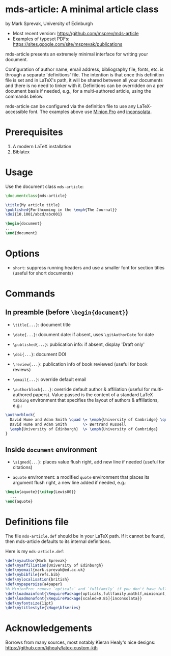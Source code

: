 # mds-article: A minimal article class

by Mark Sprevak, University of Edinburgh  

* Most recent version: <https://github.com/msprev/mds-article>
* Examples of typeset PDFs: <https://sites.google.com/site/msprevak/publications>  

mds-article presents an extremely minimal interface for writing your document.

Configuration of author name, email address, bibliography file, fonts, etc. is through a separate 'definitions' file. The intention is that once this definition file is set and in LaTeX's path, it will be shared between all your documents and there is no need to tinker with it. Definitions can be overridden on a per document basis if needed, e.g., for a multi-authored article, using the commands below.

mds-article can be configured via the definition file to use any LaTeX-accessible font. The examples above use [Minion Pro](<http://goo.gl/lQqMy>) and [inconsolata](<http://www.ctan.org/tex-archive/fonts/inconsolata/>).


# Prerequisites

1. A modern LaTeX installation
2. Biblatex


# Usage

Use the document class `mds-article`:

```latex
\documentclass{mds-article}

\title{My article title}
\published{Forthcoming in the \emph{The Journal}}
\doi{10.1001/abcd/abc001}

\begin{document}
...
\end{document}
```

# Options

* `short`: suppress running headers and use a smaller font for section titles (useful for short documents)


# Commands

## In preamble (before `\begin{document}`)

* `\title{...}`: document title

* `\date{...}`: document date: if absent, uses `\gitAuthorDate` for date

* `\published{...}`: publication info: if absent, display 'Draft only'

* `\doi{...}`: document DOI

* `\review{...}`: publication info of book reviewed (useful for book reviews)

* `\email{...}`: override default email

* `\authorblock{...}`: override default author & affiliation (useful for multi-authored papers). Value passed is the content of a standard LaTeX `tabbing` environment that specifies the layout of authors & affiliations, e.g.:

```latex
\authorblock{
  David Hume and Adam Smith \quad \= \emph{University of Cambridge} \quad \= \kill
  David Hume and Adam Smith       \> Bertrand Russell                     \> John Locke \\ 
  \emph{University of Edinburgh}  \> \emph{University of Cambridge}       \> \emph{University of Oxford}
}
```

## Inside `document` environment

* `\signed{...}`: places value flush right, add new line if needed (useful for citations)

* `aquote` environment: a modified `quote` environment that places its argument flush right, a new line added if needed, e.g.:  

```latex
\begin{aquote}{\citep{Lewis00}} 
  ... 
\end{aquote}
```


# Definitions file

The file `mds-article.def` should be in your LaTeX path. If it cannot be found, then mds-article defaults to its internal definitions.

Here is my `mds-article.def`:

```latex
\def\myauthor{Mark Sprevak}
\def\myaffiliation{University of Edinburgh}
\def\myemail{mark.sprevak@ed.ac.uk}
\def\mybibfile{refs.bib}
\def\mylocalisation{british}
\def\mypapersize{a4paper}
%% MinionPro: remove `opticals` and `fullfamily` if you don't have full font
\def\loadmainfont{\RequirePackage[opticals,fullfamily,mathlf,minionint,footnotefigures]{MinionPro}}
\def\loadmonofont{\RequirePackage[scaled=0.85]{inconsolata}}
\def\myfontsize{11pt}
\def\mytitlestyle{\Huge\bfseries}
```


# Acknowledgements

Borrows from many sources, most notably Kieran Healy's nice designs:
<https://github.com/kjhealy/latex-custom-kjh>
